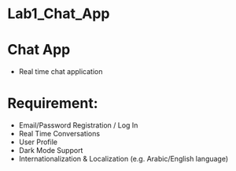 # Lab1_Chat_App

# Chat App

- Real time chat application 


# Requirement:

- Email/Password Registration / Log In
- Real Time Conversations
- User Profile
- Dark Mode Support
- Internationalization & Localization (e.g. Arabic/English language)
